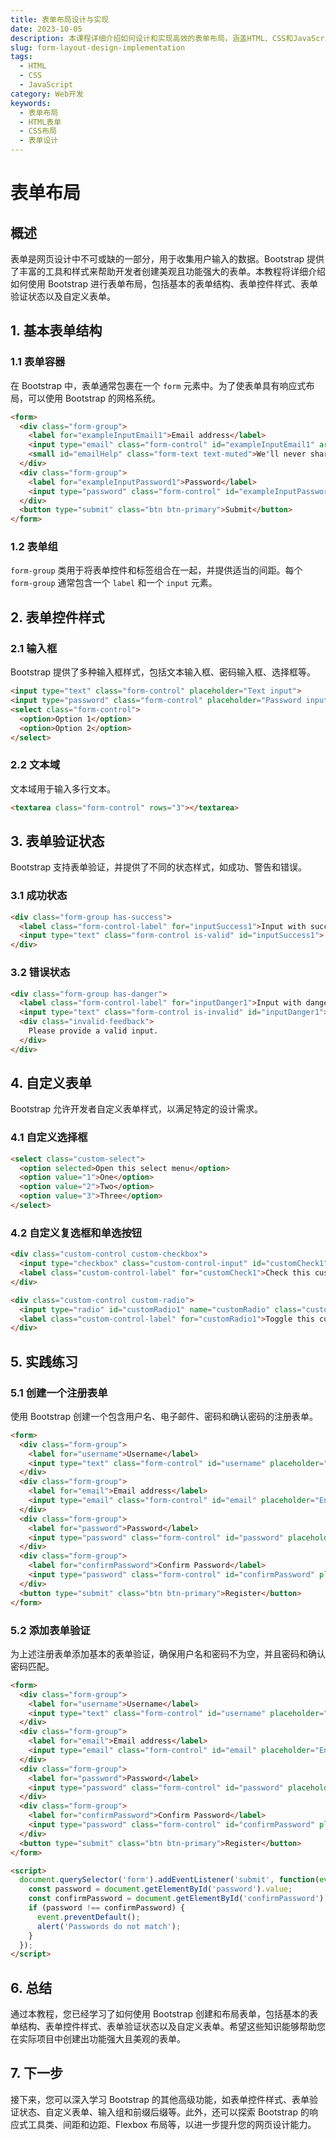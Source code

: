 ```yaml
---
title: 表单布局设计与实现
date: 2023-10-05
description: 本课程详细介绍如何设计和实现高效的表单布局，涵盖HTML、CSS和JavaScript的基础知识，帮助开发者创建用户友好的表单界面。
slug: form-layout-design-implementation
tags:
  - HTML
  - CSS
  - JavaScript
category: Web开发
keywords:
  - 表单布局
  - HTML表单
  - CSS布局
  - 表单设计
---
```


# 表单布局

## 概述

表单是网页设计中不可或缺的一部分，用于收集用户输入的数据。Bootstrap 提供了丰富的工具和样式来帮助开发者创建美观且功能强大的表单。本教程将详细介绍如何使用 Bootstrap 进行表单布局，包括基本的表单结构、表单控件样式、表单验证状态以及自定义表单。

## 1. 基本表单结构

### 1.1 表单容器

在 Bootstrap 中，表单通常包裹在一个 `form` 元素中。为了使表单具有响应式布局，可以使用 Bootstrap 的网格系统。

```html
<form>
  <div class="form-group">
    <label for="exampleInputEmail1">Email address</label>
    <input type="email" class="form-control" id="exampleInputEmail1" aria-describedby="emailHelp" placeholder="Enter email">
    <small id="emailHelp" class="form-text text-muted">We'll never share your email with anyone else.</small>
  </div>
  <div class="form-group">
    <label for="exampleInputPassword1">Password</label>
    <input type="password" class="form-control" id="exampleInputPassword1" placeholder="Password">
  </div>
  <button type="submit" class="btn btn-primary">Submit</button>
</form>
```

### 1.2 表单组

`form-group` 类用于将表单控件和标签组合在一起，并提供适当的间距。每个 `form-group` 通常包含一个 `label` 和一个 `input` 元素。

## 2. 表单控件样式

### 2.1 输入框

Bootstrap 提供了多种输入框样式，包括文本输入框、密码输入框、选择框等。

```html
<input type="text" class="form-control" placeholder="Text input">
<input type="password" class="form-control" placeholder="Password input">
<select class="form-control">
  <option>Option 1</option>
  <option>Option 2</option>
</select>
```

### 2.2 文本域

文本域用于输入多行文本。

```html
<textarea class="form-control" rows="3"></textarea>
```

## 3. 表单验证状态

Bootstrap 支持表单验证，并提供了不同的状态样式，如成功、警告和错误。

### 3.1 成功状态

```html
<div class="form-group has-success">
  <label class="form-control-label" for="inputSuccess1">Input with success</label>
  <input type="text" class="form-control is-valid" id="inputSuccess1">
</div>
```

### 3.2 错误状态

```html
<div class="form-group has-danger">
  <label class="form-control-label" for="inputDanger1">Input with danger</label>
  <input type="text" class="form-control is-invalid" id="inputDanger1">
  <div class="invalid-feedback">
    Please provide a valid input.
  </div>
</div>
```

## 4. 自定义表单

Bootstrap 允许开发者自定义表单样式，以满足特定的设计需求。

### 4.1 自定义选择框

```html
<select class="custom-select">
  <option selected>Open this select menu</option>
  <option value="1">One</option>
  <option value="2">Two</option>
  <option value="3">Three</option>
</select>
```

### 4.2 自定义复选框和单选按钮

```html
<div class="custom-control custom-checkbox">
  <input type="checkbox" class="custom-control-input" id="customCheck1">
  <label class="custom-control-label" for="customCheck1">Check this custom checkbox</label>
</div>

<div class="custom-control custom-radio">
  <input type="radio" id="customRadio1" name="customRadio" class="custom-control-input">
  <label class="custom-control-label" for="customRadio1">Toggle this custom radio</label>
</div>
```

## 5. 实践练习

### 5.1 创建一个注册表单

使用 Bootstrap 创建一个包含用户名、电子邮件、密码和确认密码的注册表单。

```html
<form>
  <div class="form-group">
    <label for="username">Username</label>
    <input type="text" class="form-control" id="username" placeholder="Enter username">
  </div>
  <div class="form-group">
    <label for="email">Email address</label>
    <input type="email" class="form-control" id="email" placeholder="Enter email">
  </div>
  <div class="form-group">
    <label for="password">Password</label>
    <input type="password" class="form-control" id="password" placeholder="Password">
  </div>
  <div class="form-group">
    <label for="confirmPassword">Confirm Password</label>
    <input type="password" class="form-control" id="confirmPassword" placeholder="Confirm Password">
  </div>
  <button type="submit" class="btn btn-primary">Register</button>
</form>
```

### 5.2 添加表单验证

为上述注册表单添加基本的表单验证，确保用户名和密码不为空，并且密码和确认密码匹配。

```html
<form>
  <div class="form-group">
    <label for="username">Username</label>
    <input type="text" class="form-control" id="username" placeholder="Enter username" required>
  </div>
  <div class="form-group">
    <label for="email">Email address</label>
    <input type="email" class="form-control" id="email" placeholder="Enter email" required>
  </div>
  <div class="form-group">
    <label for="password">Password</label>
    <input type="password" class="form-control" id="password" placeholder="Password" required>
  </div>
  <div class="form-group">
    <label for="confirmPassword">Confirm Password</label>
    <input type="password" class="form-control" id="confirmPassword" placeholder="Confirm Password" required>
  </div>
  <button type="submit" class="btn btn-primary">Register</button>
</form>

<script>
  document.querySelector('form').addEventListener('submit', function(event) {
    const password = document.getElementById('password').value;
    const confirmPassword = document.getElementById('confirmPassword').value;
    if (password !== confirmPassword) {
      event.preventDefault();
      alert('Passwords do not match');
    }
  });
</script>
```

## 6. 总结

通过本教程，您已经学习了如何使用 Bootstrap 创建和布局表单，包括基本的表单结构、表单控件样式、表单验证状态以及自定义表单。希望这些知识能够帮助您在实际项目中创建出功能强大且美观的表单。

## 7. 下一步

接下来，您可以深入学习 Bootstrap 的其他高级功能，如表单控件样式、表单验证状态、自定义表单、输入组和前缀后缀等。此外，还可以探索 Bootstrap 的响应式工具类、间距和边距、Flexbox 布局等，以进一步提升您的网页设计能力。